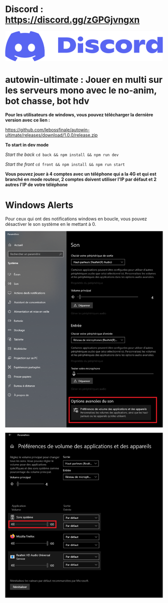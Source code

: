 # **Discord : https://discord.gg/zGPGjvngxn**

[<img src="img/discord.png">](https://discord.gg/zGPGjvngxn)

# **autowin-ultimate : Jouer en multi sur les serveurs mono avec le no-anim, bot chasse, bot hdv**

**Pour les utilisateurs de windows, vous pouvez télécharger la dernière version avec ce lien :**

https://github.com/lebossfinale/autowin-ultimate/releases/download/1.0.0/release.zip

**To start in dev mode**

_Start the back_ `cd back && npm install && npm run dev`

_Start the front_ `cd front && npm install && npm run start`

**Vous pouvez jouer à 4 comptes avec un téléphone qui a la 4G et qui est branché en mode routeur, 2 comptes doivent utiliser l'IP par défaut et 2 autres l'IP de votre téléphone**

# Windows Alerts

Pour ceux qui ont des notifications windows en boucle, vous pouvez désactiver le son système en le mettant à 0.

![Alt Text](front/public/img/notif1.png)

![Alt Text](front/public/img/notif2.png)
